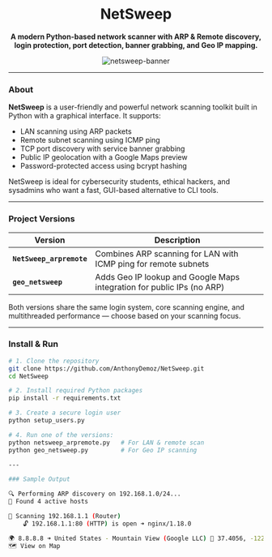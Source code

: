 <div align="center">

# NetSweep  
**A modern Python-based network scanner with ARP & Remote discovery, login protection, port detection, banner grabbing, and Geo IP mapping.**

![netsweep-banner]("docs/netsweeplgo.jpg")

</div>

---

### About

**NetSweep** is a user-friendly and powerful network scanning toolkit built in Python with a graphical interface. It supports:

- LAN scanning using ARP packets
- Remote subnet scanning using ICMP ping
- TCP port discovery with service banner grabbing
- Public IP geolocation with a Google Maps preview
- Password-protected access using bcrypt hashing

NetSweep is ideal for cybersecurity students, ethical hackers, and sysadmins who want a fast, GUI-based alternative to CLI tools.

---

### Project Versions

| Version              | Description                                                                 |
|----------------------|-----------------------------------------------------------------------------|
| **`NetSweep_arpremote`** | Combines ARP scanning for LAN with ICMP ping for remote subnets              |
| **`geo_netsweep`**       | Adds Geo IP lookup and Google Maps integration for public IPs (no ARP)     |

Both versions share the same login system, core scanning engine, and multithreaded performance — choose based on your scanning focus.

---

### Install & Run

```bash
# 1. Clone the repository
git clone https://github.com/AnthonyDemoz/NetSweep.git
cd NetSweep

# 2. Install required Python packages
pip install -r requirements.txt

# 3. Create a secure login user
python setup_users.py

# 4. Run one of the versions:
python netsweep_arpremote.py   # For LAN & remote scan
python geo_netsweep.py         # For Geo IP scanning

---

### Sample Output

🔍 Performing ARP discovery on 192.168.1.0/24...
📡 Found 4 active hosts

🔎 Scanning 192.168.1.1 (Router)
    🔓 192.168.1.1:80 (HTTP) is open ➜ nginx/1.18.0

🌍 8.8.8.8 ➜ United States - Mountain View (Google LLC) 📍 37.4056, -122.0775
🗺️ View on Map


